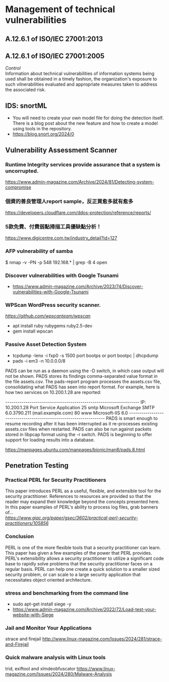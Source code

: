# Management of technical vulnerabilities
## A.12.6.1 of ISO/IEC 27001:2013
## A.12.6.1 of ISO/IEC 27001:2005
<i>Control</i><br>
Information about technical vulnerabilities of information systems being used shall be obtained in a timely fashion, the organization's exposure to such vilnerabilities evaluated and appropriate measures taken to address the associated risk.
## IDS: snortML
 - You will need to create your own model file for doing the detection itself. There is a blog post about the new feature and how to create a model using tools in the repository.
 - https://blog.snort.org/2024/0
## Vulnerability Assessment Scanner
### Runtime Integrity services provide assurance that a system is uncorrupted.
https://www.admin-magazine.com/Archive/2024/81/Detecting-system-compromise
### 個資的善良管理人report sample，反正買愈多就有愈多
https://developers.cloudflare.com/ddos-protection/reference/reports/
### 5款免費、付費弱點掃描工具優缺點分析！
https://www.digicentre.com.tw/industry_detail?id=127
### AFP vulnerability of samba
$ nmap -v -PN -p 548 192.168.* | grep -B 4 open
### Discover vulnerabilities with Google Tsunami
 - https://www.admin-magazine.com/Archive/2023/74/Discover-vulnerabilities-with-Google-Tsunami
### WPScan WordPress security scanner.
<i> https://github.com/wpscanteam/wpscan </i>
 - apt install ruby rubygems ruby2.5-dev
 - gem install wpscan
### Passive Asset Detection System
 - tcpdump -lenx -i fxp0 -s 1500 port bootps or port bootpc | dhcpdump
 - pads -i em3 -n 10.0.0.0/8

PADS can be run as a daemon using the -D switch, in which case output will not be shown. PADS stores its findings comma-separated value format in the file assets.csv. The pads-report program processes the assets.csv file, consolidating what PADS has seen into report format. For example, here is how two services on 10.200.1.28 are reported:

------------------------------------------------------------------ IP: 10.200.1.28 Port Service Application 25 smtp Microsoft Exchange SMTP 6.0.3790.211 (mail.example.com) 80 www Microsoft-IIS 6.0 ------------------------------------------------------------------ PADS is smart enough to resume recording after it has been interrupted as it re-processes existing assets.csv files when restarted. PADS can also be run against packets stored in libpcap format using the -r switch. PADS is beginning to offer support for loading results into a database.

https://manpages.ubuntu.com/manpages/bionic/man8/pads.8.html
## Penetration Testing
### Practical PERL for Security Practitioners
This paper introduces PERL as a useful, flexible, and extensible tool for the security practitioner. References to resources are provided so that the reader may expand their knowledge beyond the concepts presented here. In this paper examples of PERL's ability to process log files, grab banners of...<br>
<i>https://www.giac.org/paper/gsec/3602/practical-perl-security-practitioners/105856</i>
### Conclusion
PERL is one of the more flexible tools that a security practitioner can learn. This paper has given a few examples of the power that PERL provides. PERL's extensibility allows a security practitioner to utilize a significant code base to rapidly solve problems that the security practitioner faces on a regular basis. PERL can help one create a quick solution to a smaller sized security problem, or can scale to a large security application that necessitates object oriented architecture.
### stress and benchmarking from the command line
 - sudo apt-get install siege -y
 - https://www.admin-magazine.com/Archive/2022/72/Load-test-your-website-with-Siege
### Jail and Monitor Your Applications
strace and firejail http://www.linux-magazine.com/Issues/2024/281/strace-and-Firejail
### Quick malware analysis with Linux tools
trid, exiftool and xlmdeobfuscator https://www.linux-magazine.com/Issues/2024/280/Malware-Analysis